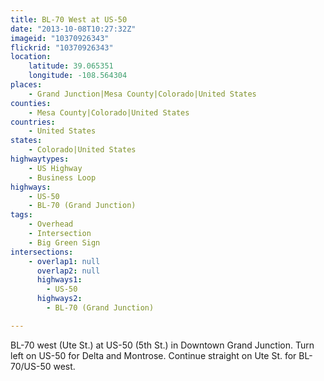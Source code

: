 ```yaml
---
title: BL-70 West at US-50
date: "2013-10-08T10:27:32Z"
imageid: "10370926343"
flickrid: "10370926343"
location:
    latitude: 39.065351
    longitude: -108.564304
places:
    - Grand Junction|Mesa County|Colorado|United States
counties:
    - Mesa County|Colorado|United States
countries:
    - United States
states:
    - Colorado|United States
highwaytypes:
    - US Highway
    - Business Loop
highways:
    - US-50
    - BL-70 (Grand Junction)
tags:
    - Overhead
    - Intersection
    - Big Green Sign
intersections:
    - overlap1: null
      overlap2: null
      highways1:
        - US-50
      highways2:
        - BL-70 (Grand Junction)

---
```

BL-70 west (Ute St.) at US-50 (5th St.) in Downtown Grand Junction.  Turn left on US-50 for Delta and Montrose.  Continue straight on Ute St. for BL-70/US-50 west.